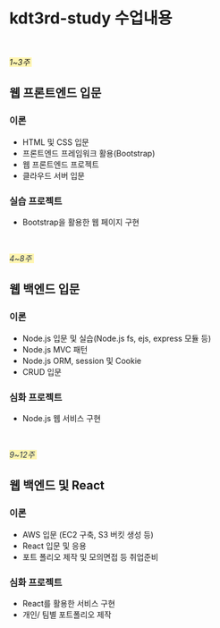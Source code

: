 # kdt3rd-study 수업내용
</br>


<span style="background-color:#fff5b1;">*1~3주&nbsp;*<span>
## 웹 프론트엔드 입문

### 이론
- HTML 및 CSS 입문
- 프론트엔드 프레임워크 활용(Bootstrap)
- 웹 프론트엔드 프로젝트
- 클라우드 서버 입문

### 실습 프로젝트 
- Bootstrap을 활용한 웹 페이지 구현
</br>


<span style="color: #2D3748; background-color: #fff5b1;">*4~8주&nbsp;*</span>
## 웹 백엔드 입문

### 이론
- Node.js 입문 및 실습(Node.js fs, ejs, express 모듈 등)
- Node.js MVC 패턴
- Node.js ORM, session 및 Cookie
- CRUD 입문

### 심화 프로젝트
- Node.js 웹 서비스 구현
</br>


<span style="color: #2D3748; background-color: #fff5b1;">*9~12주&nbsp;*</span>
## 웹 백엔드 및 React

### 이론
- AWS 입문 (EC2 구축, S3 버킷 생성 등)
- React 입문 및 응용
- 포트 폴리오 제작 및 모의면접 등 취업준비

### 심화 프로젝트
 - React를 활용한 서비스 구현
- 개인/ 팀별 포트폴리오 제작

